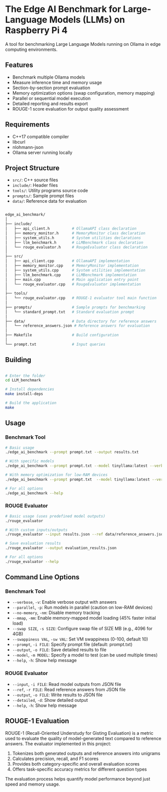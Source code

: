 # The Edge AI Benchmark for Large-Language Models (LLMs) on Raspberry Pi 4 
A tool for benchmarking Large Language Models running on Ollama in edge computing environments.

## Features

- Benchmark multiple Ollama models
- Measure inference time and memory usage
- Section-by-section prompt evaluation
- Memory optimization options (swap configuration, memory mapping)
- Parallel or sequential model execution
- Detailed reporting and results export
- ROUGE-1 score evaluation for output quality assessment

## Requirements

- C++17 compatible compiler
- libcurl
- nlohmann-json
- Ollama server running locally

## Project Structure

- `src/`: C++ source files
- `include/`: Header files
- `tools/`: Utility programs source code
- `prompts/`: Sample prompt files
- `data/`: Reference data for evaluation

```bash

edge_ai_benchmark/
│
├── include/
│   ├── api_client.h          # OllamaAPI class declaration
│   ├── memory_monitor.h      # MemoryMonitor class declaration
│   ├── system_utils.h        # System utilities declarations
│   ├── llm_benchmark.h       # LLMBenchmark class declaration
│   └── rouge_evaluator.h     # RougeEvaluator class declaration
│
├── src/
│   ├── api_client.cpp        # OllamaAPI implementation
│   ├── memory_monitor.cpp    # MemoryMonitor implementation
│   ├── system_utils.cpp      # System utilities implementation
│   ├── llm_benchmark.cpp     # LLMBenchmark implementation
│   ├── main.cpp              # Main application entry point
│   └── rouge_evaluator.cpp   # RougeEvaluator implementation
│
├── tools/
│   └── rouge_evaluator.cpp   # ROUGE-1 evaluator tool main function
│
├── prompts/                  # Sample prompts for benchmarking
│   └── standard_prompt.txt   # Standard evaluation prompt
│
├── data/                     # Data directory for reference answers
│   └── reference_answers.json # Reference answers for evaluation
│
├── Makefile                  # Build configuration
│
└── prompt.txt                # Input queries

```


## Building

```bash

# Enter the folder
cd LLM_benchmark

# Install dependencies
make install-deps

# Build the application
make
```

## Usage

### Benchmark Tool

```bash
# Basic usage
./edge_ai_benchmark --prompt prompt.txt --output results.txt

# With specific models
./edge_ai_benchmark --prompt prompt.txt --model tinyllama:latest --verbose

# With memory optimization for low-RAM devices
./edge_ai_benchmark --prompt prompt.txt  --model tinyllama:latest --verbose --swap 4096 --swappiness 10 --mmap --output results.json

# For all options
./edge_ai_benchmark --help
```

### ROUGE Evaluator
```bash
# Basic usage (uses predefined model outputs)
./rouge_evaluator

# With custom inputs/outputs
./rouge_evaluator --input results.json --ref data/reference_answers.json --output evaluation_results.json

# Save evaluation results
./rouge_evaluator --output evaluation_results.json

# For all options
./rouge_evaluator --help
```

## Command Line Options

### Benchmark Tool

- `--verbose`, `-v`: Enable verbose output with answers
- `--parallel`, `-p`: Run models in parallel (caution on low-RAM devices)
- `--no-memory`, `-nm`: Disable memory tracking
- `--mmap`, `-mm`: Enable memory-mapped model loading (45% faster initial load)
- `--swap SIZE`, `-s SIZE`: Configure swap file of SIZE MB (e.g., 4096 for 4GB)
- `--swappiness VAL`, `-sw VAL`: Set VM swappiness (0-100, default 10)
- `--prompt`, `-i FILE`: Specify prompt file (default: prompt.txt)
- `--output`, `-o FILE`: Save detailed results to file
- `--model`, `-m MODEL`: Specify a model to test (can be used multiple times)
- `--help`, `-h`: Show help message

### ROUGE Evaluator

- `--input`, `-i FILE`: Read model outputs from JSON file
- `--ref`, `-r FILE`: Read reference answers from JSON file
- `--output`, `-o FILE`: Write results to JSON file
- `--detailed`, `-d`: Show detailed output
- `--help`, `-h`: Show help message


## ROUGE-1 Evaluation

ROUGE-1 (Recall-Oriented Understudy for Gisting Evaluation) is a metric used to evaluate the quality of model-generated text compared to reference answers. The evaluator implemented in this project:

1. Tokenizes both generated outputs and reference answers into unigrams
2. Calculates precision, recall, and F1 scores
3. Provides both category-specific and overall evaluation scores
4. Offers task-specific accuracy metrics for different question types

The evaluation process helps quantify model performance beyond just speed and memory usage.
